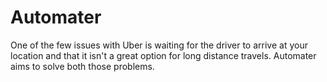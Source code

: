 # Automater
One of the few issues with Uber is waiting for the driver to arrive at your location and that it isn't a great option for long distance travels. Automater aims to solve both those problems.


